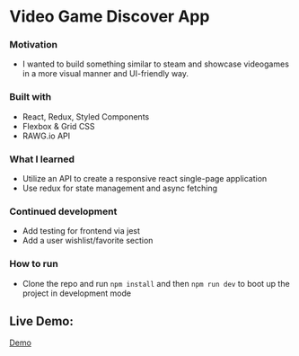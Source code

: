 # Video Game Discover App

### Motivation

- I wanted to build something similar to steam and showcase videogames in a more visual manner and UI-friendly way.

### Built with

- React, Redux, Styled Components
- Flexbox & Grid CSS
- RAWG.io API

### What I learned

- Utilize an API to create a responsive react single-page application
- Use redux for state management and async fetching

### Continued development

- Add testing for frontend via jest
- Add a user wishlist/favorite section

### How to run

- Clone the repo and run `npm install` and then `npm run dev` to boot up the project in development mode

## Live Demo:
[Demo](https://daorichard.github.io/video_game_search/)
